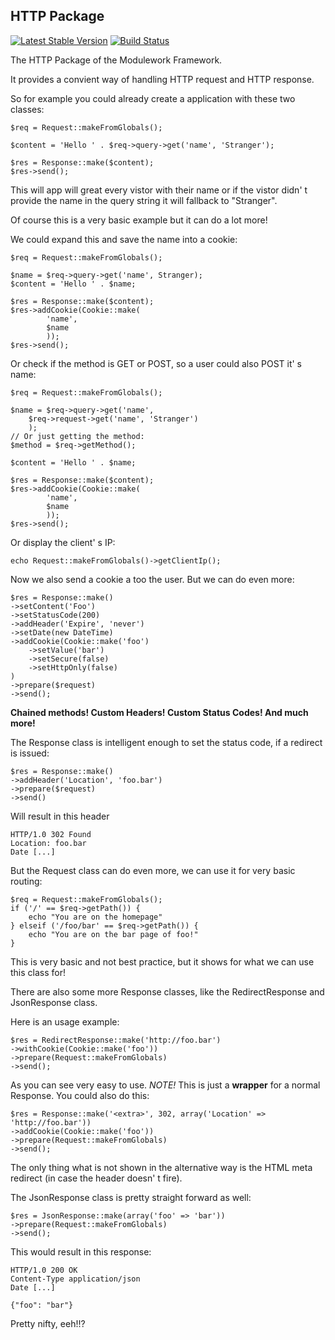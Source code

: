HTTP Package
------------

[![Latest Stable Version](https://poser.pugx.org/MODULEWork/Http/v/stable.png)](https://packagist.org/packages/MODULEWork/Http)
[![Build Status](https://travis-ci.org/MODULEWork/Http.png?branch=master)](https://travis-ci.org/MODULEWork/Http)


The HTTP Package of the Modulework Framework.

It provides a convient way of handling HTTP request and HTTP response.

So for example you could already create a application with these two classes:

    $req = Request::makeFromGlobals();
    
    $content = 'Hello ' . $req->query->get('name', 'Stranger');
    
    $res = Response::make($content);
    $res->send();


This will app will great every vistor with their name or if the vistor didn' t provide the name in the query string  it will fallback to "Stranger".

Of course this is a very basic example but it can do a lot more!

We could expand this and save the name into a cookie:

    $req = Request::makeFromGlobals();
    
    $name = $req->query->get('name', Stranger);
    $content = 'Hello ' . $name;
    
    $res = Response::make($content);
    $res->addCookie(Cookie::make(
			'name',
			$name
			));
    $res->send();

Or check if the method is GET or POST, so a user could also POST it' s name:

    $req = Request::makeFromGlobals();
    
    $name = $req->query->get('name',
    	$req->request->get('name', 'Stranger')
    	);
    // Or just getting the method:
    $method = $req->getMethod();
    
    $content = 'Hello ' . $name;
    
    $res = Response::make($content);
    $res->addCookie(Cookie::make(
			'name',
			$name
			));
    $res->send();

Or display the client' s IP:

    echo Request::makeFromGlobals()->getClientIp();

Now we also send a cookie a too the user. But we can do even more:

    $res = Response::make()
    ->setContent('Foo')
    ->setStatusCode(200)
    ->addHeader('Expire', 'never')
    ->setDate(new DateTime)
    ->addCookie(Cookie::make('foo')
    	->setValue('bar')
    	->setSecure(false)
    	->setHttpOnly(false)
    )
    ->prepare($request)
    ->send();

**Chained methods! Custom Headers! Custom Status Codes! And much more!**

The Response class is intelligent enough to set the status code, if a redirect is issued:

	$res = Response::make()
	->addHeader('Location', 'foo.bar')
	->prepare($request)
	->send()

Will result in this header

	HTTP/1.0 302 Found
	Location: foo.bar
	Date [...]


But the Request class can do even more, we can use it for very basic routing:

    $req = Request::makeFromGlobals();
    if ('/' == $req->getPath()) {
        echo "You are on the homepage"
    } elseif ('/foo/bar' == $req->getPath()) {
        echo "You are on the bar page of foo!"
    }

This is very basic and not best practice, but it shows for what we can use this class for!

There are also some more Response classes, like the RedirectResponse and JsonResponse class.

Here is an usage example:

    $res = RedirectResponse::make('http://foo.bar')
    ->withCookie(Cookie::make('foo'))
    ->prepare(Request::makeFromGlobals)
    ->send();

As you can see very easy to use. *NOTE!* This is just a **wrapper** for a normal Response. You could also do this:

    $res = Response::make('<extra>', 302, array('Location' => 'http://foo.bar'))
    ->addCookie(Cookie::make('foo'))
    ->prepare(Request::makeFromGlobals)
    ->send();

The only thing what is not shown in the alternative way is the HTML meta redirect (in case the header doesn' t fire).

The JsonResponse class is pretty straight forward as well:

    $res = JsonResponse::make(array('foo' => 'bar'))
    ->prepare(Request::makeFromGlobals)
    ->send();

This would result in this response:

    HTTP/1.0 200 OK
    Content-Type application/json
    Date [...]
    
    {"foo": "bar"}

Pretty nifty, eeh!!?
